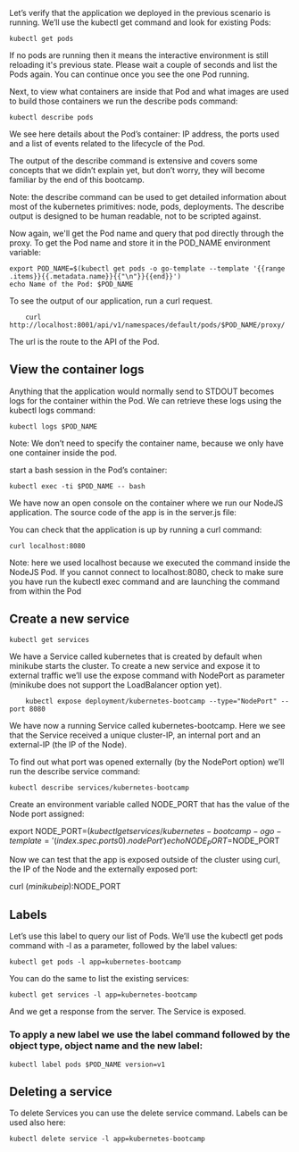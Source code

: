 Let’s verify that the application we deployed in the previous scenario is running. We’ll use the kubectl get command and look for existing Pods:

    kubectl get pods

If no pods are running then it means the interactive environment is still reloading it's previous state. Please wait a couple of seconds and list the Pods again. You can continue once you see the one Pod running.

Next, to view what containers are inside that Pod and what images are used to build those containers we run the describe pods command:

    kubectl describe pods

We see here details about the Pod’s container: IP address, the ports used and a list of events related to the lifecycle of the Pod.

The output of the describe command is extensive and covers some concepts that we didn’t explain yet, but don’t worry, they will become familiar by the end of this bootcamp.

Note: the describe command can be used to get detailed information about most of the kubernetes primitives: node, pods, deployments. The describe output is designed to be human readable, not to be scripted against.

Now again, we'll get the Pod name and query that pod directly through the proxy. To get the Pod name and store it in the POD_NAME environment variable:

    export POD_NAME=$(kubectl get pods -o go-template --template '{{range .items}}{{.metadata.name}}{{"\n"}}{{end}}')
    echo Name of the Pod: $POD_NAME

To see the output of our application, run a curl request.

        curl http://localhost:8001/api/v1/namespaces/default/pods/$POD_NAME/proxy/
        
The url is the route to the API of the Pod.


## View the container logs
Anything that the application would normally send to STDOUT becomes logs for the container within the Pod. We can retrieve these logs using the kubectl logs command:

    kubectl logs $POD_NAME

Note: We don’t need to specify the container name, because we only have one container inside the pod.

start a bash session in the Pod’s container:

    kubectl exec -ti $POD_NAME -- bash

We have now an open console on the container where we run our NodeJS application. The source code of the app is in the server.js file:


You can check that the application is up by running a curl command:

    curl localhost:8080

Note: here we used localhost because we executed the command inside the NodeJS Pod. If you cannot connect to localhost:8080, check to make sure you have run the kubectl exec command and are launching the command from within the Pod


## Create a new service

    kubectl get services
    
We have a Service called kubernetes that is created by default when minikube starts the cluster. To create a new service and expose it to external traffic we’ll use the expose command with NodePort as parameter (minikube does not support the LoadBalancer option yet).

        kubectl expose deployment/kubernetes-bootcamp --type="NodePort" --port 8080
        
We have now a running Service called kubernetes-bootcamp. Here we see that the Service received a unique cluster-IP, an internal port and an external-IP (the IP of the Node).

To find out what port was opened externally (by the NodePort option) we’ll run the describe service command:

    kubectl describe services/kubernetes-bootcamp
    
Create an environment variable called NODE_PORT that has the value of the Node port assigned:

export NODE_PORT=$(kubectl get services/kubernetes-bootcamp -o go-template='{{(index .spec.ports 0).nodePort}}')
echo NODE_PORT=$NODE_PORT

Now we can test that the app is exposed outside of the cluster using curl, the IP of the Node and the externally exposed port:

curl $(minikube ip):$NODE_PORT

## Labels

Let’s use this label to query our list of Pods. We’ll use the kubectl get pods command with -l as a parameter, followed by the label values:

    kubectl get pods -l app=kubernetes-bootcamp

You can do the same to list the existing services:

    kubectl get services -l app=kubernetes-bootcamp
And we get a response from the server. The Service is exposed.


### To apply a new label we use the label command followed by the object type, object name and the new label:

    kubectl label pods $POD_NAME version=v1
    
## Deleting a service

To delete Services you can use the delete service command. Labels can be used also here:

    kubectl delete service -l app=kubernetes-bootcamp

